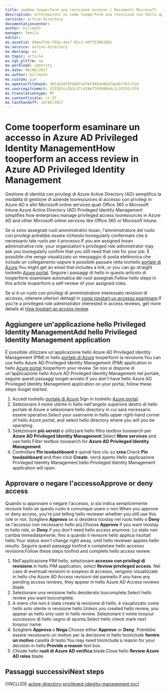 ```yaml
---
title: aaaHow tooperform una revisione accesso | Documenti Microsoft
description: Informazioni su come tooperform una revisione con hello applicazione Azure Privileged Identity Management.
services: active-directory
documentationcenter: 
author: billmath
manager: femila
editor: 
ms.assetid: 49ee2feb-7d2e-4acf-82c1-40ff23062862
ms.service: active-directory
ms.devlang: na
ms.topic: article
ms.tgt_pltfrm: na
ms.workload: identity
ms.date: 06/06/2017
ms.author: billmath
ms.custom: pim
ms.openlocfilehash: 301a5e9f97b68fedfbf4954e0bd7dadb7f0fc510
ms.sourcegitcommit: 523283cc1b3c37c428e77850964dc1c33742c5f0
ms.translationtype: MT
ms.contentlocale: it-IT
ms.lasthandoff: 10/06/2017
---
```

# <a name="how-tooperform-an-access-review-in-azure-ad-privileged-identity-management"></a><span data-ttu-id="4d654-103">Come tooperform esaminare un accesso in Azure AD Privileged Identity Management</span><span class="sxs-lookup"><span data-stu-id="4d654-103">How tooperform an access review in Azure AD Privileged Identity Management</span></span>
<span data-ttu-id="4d654-104">Gestione di identità con privilegi di Azure Active Directory (AD) semplifica la modalità di gestione di aziende tooresources di accesso con privilegi in Azure AD e altri Microsoft online services quali Office 365 o Microsoft Intune.</span><span class="sxs-lookup"><span data-stu-id="4d654-104">Azure Active Directory (AD) Privileged Identity Management simplifies how enterprises manage privileged access tooresources in Azure AD and other Microsoft online services like Office 365 or Microsoft Intune.</span></span>  

<span data-ttu-id="4d654-105">Se si sono assegnati ruoli amministrativi tooan, l'amministratore del ruolo con privilegi potrebbe essere richiesto tooregularly confermare che è necessario tale ruolo per il processo.</span><span class="sxs-lookup"><span data-stu-id="4d654-105">If you are assigned tooan administrative role, your organization's privileged role administrator may ask you tooregularly confirm that you still need that role for your job.</span></span> <span data-ttu-id="4d654-106">È possibile che venga visualizzato un messaggio di posta elettronica che include un collegamento oppure è possibile passare retta toohello [portale di Azure](https://portal.azure.com).</span><span class="sxs-lookup"><span data-stu-id="4d654-106">You might get an email that includes a link, or you can go straight toohello [Azure portal](https://portal.azure.com).</span></span> <span data-ttu-id="4d654-107">Seguire i passaggi di hello in questo articolo di tooperform esaminare automatica dei ruoli assegnati.</span><span class="sxs-lookup"><span data-stu-id="4d654-107">Follow hello steps in this article tooperform a self-review of your assigned roles.</span></span>

<span data-ttu-id="4d654-108">Se si è un ruolo con privilegi di amministratore interessato revisioni di accesso, ottenere ulteriori dettagli in [come toostart un accesso esaminare](active-directory-privileged-identity-management-how-to-start-security-review.md).</span><span class="sxs-lookup"><span data-stu-id="4d654-108">If you're a privileged role administrator interested in access reviews, get more details at [How toostart an access review](active-directory-privileged-identity-management-how-to-start-security-review.md).</span></span>

## <a name="add-hello-privileged-identity-management-application"></a><span data-ttu-id="4d654-109">Aggiungere un'applicazione hello Privileged Identity Management</span><span class="sxs-lookup"><span data-stu-id="4d654-109">Add hello Privileged Identity Management application</span></span>
<span data-ttu-id="4d654-110">È possibile utilizzare un'applicazione hello Azure AD Privileged Identity Management (PIM) in hello [portale di Azure](https://portal.azure.com/) tooperform la revisione.</span><span class="sxs-lookup"><span data-stu-id="4d654-110">You can use hello Azure AD Privileged Identity Management (PIM) application in hello [Azure portal](https://portal.azure.com/) tooperform your review.</span></span>  <span data-ttu-id="4d654-111">Se non si dispone di un'applicazione hello Azure AD Privileged Identity Management nel portale, seguire questi passaggi tooget avviato.</span><span class="sxs-lookup"><span data-stu-id="4d654-111">If you don't have hello Azure AD Privileged Identity Management application on your portal, follow these steps tooget started.</span></span>

1. <span data-ttu-id="4d654-112">Accedi toohello [portale di Azure](https://portal.azure.com/).</span><span class="sxs-lookup"><span data-stu-id="4d654-112">Sign in toohello [Azure portal](https://portal.azure.com/).</span></span>
2. <span data-ttu-id="4d654-113">Selezionare il nome utente in hello nell'angolo superiore destro di hello portale di Azure e selezionare hello directory in cui sarà necessario essere operativo.</span><span class="sxs-lookup"><span data-stu-id="4d654-113">Select your username in hello upper right-hand corner of hello Azure portal, and select hello directory where you will you be operating.</span></span>
3. <span data-ttu-id="4d654-114">Selezionare **più servizi** e utilizzare hello filtro textbox toosearch per **Azure AD Privileged Identity Management**.</span><span class="sxs-lookup"><span data-stu-id="4d654-114">Select **More services** and use hello Filter textbox toosearch for **Azure AD Privileged Identity Management**.</span></span>
4. <span data-ttu-id="4d654-115">Controllare **Pin toodashboard** e quindi fare clic su **crea**.</span><span class="sxs-lookup"><span data-stu-id="4d654-115">Check **Pin toodashboard** and then click **Create**.</span></span> <span data-ttu-id="4d654-116">verrà aperto Hello applicazione Privileged Identity Management.</span><span class="sxs-lookup"><span data-stu-id="4d654-116">hello Privileged Identity Management application will open.</span></span>

## <a name="approve-or-deny-access"></a><span data-ttu-id="4d654-117">Approvare o negare l'accesso</span><span class="sxs-lookup"><span data-stu-id="4d654-117">Approve or deny access</span></span>
<span data-ttu-id="4d654-118">Quando si approvare o negare l'accesso, si sta indica semplicemente revisore hello se questo ruolo è comunque usare o non.</span><span class="sxs-lookup"><span data-stu-id="4d654-118">When you approve or deny access, you're just telling hello reviewer whether you still use this role or not.</span></span> <span data-ttu-id="4d654-119">Scegliere **Approva** se si desidera toostay nel ruolo hello o **Deny** se l'accesso non necessario hello più.</span><span class="sxs-lookup"><span data-stu-id="4d654-119">Choose **Approve** if you want toostay in hello role, or **Deny** if you don't need hello access anymore.</span></span> <span data-ttu-id="4d654-120">Lo stato non cambia immediatamente, fino a quando il revisore hello applica risultati hello.</span><span class="sxs-lookup"><span data-stu-id="4d654-120">Your status won't change right away, until hello reviewer applies hello results.</span></span>
<span data-ttu-id="4d654-121">Seguire questi passaggi toofind e completare hello accesso revisione:</span><span class="sxs-lookup"><span data-stu-id="4d654-121">Follow these steps toofind and complete hello access review:</span></span>

1. <span data-ttu-id="4d654-122">Nell'applicazione PIM hello, selezionare **accesso con privilegi di revisione**.</span><span class="sxs-lookup"><span data-stu-id="4d654-122">In hello PIM application, select **Review privileged access**.</span></span> <span data-ttu-id="4d654-123">Nel caso di eventuali revisioni in sospeso di accesso, vengono visualizzate in hello che Azure AD Access revisioni del pannello.</span><span class="sxs-lookup"><span data-stu-id="4d654-123">If you have any pending access reviews, they appear in hello Azure AD Access reviews blade.</span></span>
2. <span data-ttu-id="4d654-124">Selezionare una revisione hello desiderato toocomplete.</span><span class="sxs-lookup"><span data-stu-id="4d654-124">Select hello review you want toocomplete.</span></span>
3. <span data-ttu-id="4d654-125">A meno che non è stata creata la revisione di hello, è visualizzato come hello solo utente in revisione hello.</span><span class="sxs-lookup"><span data-stu-id="4d654-125">Unless you created hello review, you appear as hello only user in hello review.</span></span> <span data-ttu-id="4d654-126">Selezionare il nome tooyour successivo di hello segno di spunta.</span><span class="sxs-lookup"><span data-stu-id="4d654-126">Select hello check mark next tooyour name.</span></span>
4. <span data-ttu-id="4d654-127">Scegliere **Approva** o **Nega**.</span><span class="sxs-lookup"><span data-stu-id="4d654-127">Choose either **Approve** or **Deny**.</span></span> <span data-ttu-id="4d654-128">Potrebbe essere necessario un motivo per la decisione in hello tooinclude **fornire un motivo** casella di testo.</span><span class="sxs-lookup"><span data-stu-id="4d654-128">You may need tooinclude a reason for your decision in hello **Provide a reason** text box.</span></span>  
5. <span data-ttu-id="4d654-129">Chiude hello **ruoli di Azure AD verifica** blade.</span><span class="sxs-lookup"><span data-stu-id="4d654-129">Close hello **Review Azure AD roles** blade.</span></span>

<!--Every topic should have next steps and links toohello next logical set of content tookeep hello customer engaged-->
## <a name="next-steps"></a><span data-ttu-id="4d654-130">Passaggi successivi</span><span class="sxs-lookup"><span data-stu-id="4d654-130">Next steps</span></span>
[!INCLUDE [active-directory-privileged-identity-management-toc](../../includes/active-directory-privileged-identity-management-toc.md)]

<!--Image references-->

[1]: ./media/active-directory-privileged-identity-management-configure/PIM_EnablePim.png
